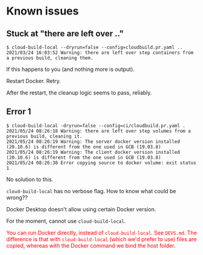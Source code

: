 # Known issues

## Stuck at "there are left over .."

```
$ cloud-build-local --dryrun=false --config=cloudbuild.pr.yaml ..
2021/03/24 16:03:52 Warning: there are left over step containers from a previous build, cleaning them.
```

If this happens to you (and nothing more is output).

Restart Docker. Retry.

After the restart, the cleanup logic seems to pass, reliably.

<!-- this was needed, before:

```
$ docker ps -a
CONTAINER ID        IMAGE               COMMAND                  CREATED             STATUS                    PORTS               NAMES
bcbc08b57442        busybox             "sh"                     4 hours ago         Exited (0) 4 hours ago                        cloudbuild_vol_59342577-7885-416e-b3aa-a310d84af208-helper
...
```

Pick the container id with `cloudbuild_` in its name.

Restart Docker.

```
$ docker container stop bcbc08b57442
$ docker container rm bcbc08b57442
```
-->


## Error 1

```
$ cloud-build-local -dryrun=false --config=ci/cloudbuild.pr.yaml .
2021/05/24 08:26:18 Warning: there are left over step volumes from a previous build, cleaning it.
2021/05/24 08:26:19 Warning: The server docker version installed (20.10.6) is different from the one used in GCB (19.03.8)
2021/05/24 08:26:19 Warning: The client docker version installed (20.10.6) is different from the one used in GCB (19.03.8)
2021/05/24 08:26:38 Error copying source to docker volume: exit status 1
```

No solution to this.

`cloud-build-local` has no verbose flag. How to know what could be wrong??

Docker Desktop doesn't allow using certain Docker version.

For the moment, cannot use `cloud-build-local`.


<font color=red>You can run Docker directly, instead of `cloud-build-local`. See `DEVS.md`. The difference is that with `cloud-build-local` (which we'd prefer to use) files are copied, whereas with the Docker command we bind the host folder.</font>
